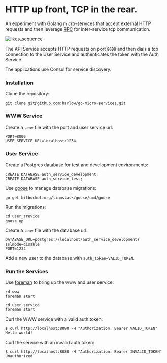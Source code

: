 # HTTP up front, TCP in the rear.

An experiment with Golang micro-services that accept external HTTP requests and then
leverage [RPC][3] for inter-service tcp communication.

![likes_sequence](https://cloud.githubusercontent.com/assets/739782/6634233/3046c1ec-c912-11e4-96cd-84cf359aa6dc.png)

The API Service accepts HTTP requests on port `8000` and then dials a tcp connection
to the User Service and authenticates the token with the Auth Service.

The applications use Consul for service discovery.

### Installation

Clone the repository:

    git clone git@github.com:harlow/go-micro-services.git

### WWW Service

Create a `.env` file with the port and user service url:

    PORT=8000
    USER_SERVICE_URL=localhost:1234

### User Service

Create a Postgres database for test and development environments:

    CREATE DATABASE auth_service_development;
    CREATE DATABASE auth_service_test;

Use [goose][1] to manage database migrations:

    go get bitbucket.org/liamstask/goose/cmd/goose

Run the migrations:

    cd user_srevice
    goose up

Create a `.env` file with the database url:

    DATABASE_URL=postgres://localhost/auth_service_development?sslmode=disable
    PORT=1234

Add a new user to the database with `auth_token=VALID_TOKEN`.

### Run the Services

Use [foreman][2] to bring up the www and user service:

    cd www
    foreman start

    cd user_service
    foreman start

Curl the WWW service with a valid auth token:

    $ curl http://localhost:8080 -H "Authorization: Bearer VALID_TOKEN"
    Hello world!

Curl the service with an invalid auth token:

    $ curl http://localhost:8080 -H "Authorization: Bearer INVALID_TOKEN"
    Unauthorized

[1]: https://bitbucket.org/liamstask/goose
[2]: https://github.com/ddollar/foreman
[3]: http://golang.org/pkg/net/rpc/
